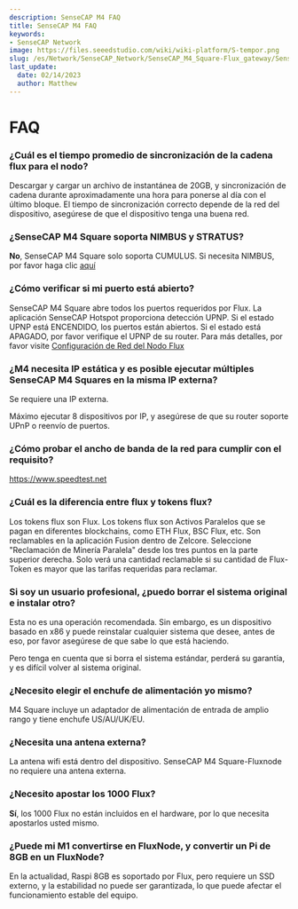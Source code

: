 ```yaml
---
description: SenseCAP M4 FAQ
title: SenseCAP M4 FAQ
keywords:
- SenseCAP Network
image: https://files.seeedstudio.com/wiki/wiki-platform/S-tempor.png
slug: /es/Network/SenseCAP_Network/SenseCAP_M4_Square-Flux_gateway/SenseCAP_M4_FAQ
last_update:
  date: 02/14/2023
  author: Matthew
---
```


# FAQ

### **¿Cuál es el tiempo promedio de sincronización de la cadena flux para el nodo?**

Descargar y cargar un archivo de instantánea de 20GB, y sincronización de cadena durante aproximadamente una hora para ponerse al día con el último bloque. El tiempo de sincronización correcto depende de la red del dispositivo, asegúrese de que el dispositivo tenga una buena red.

### **¿SenseCAP M4 Square soporta NIMBUS y STRATUS?**

**No**, SenseCAP M4 Square solo soporta CUMULUS. Si necesita NIMBUS, por favor haga clic [aquí](https://www.seeedstudio.com/flux?utm_source=discord&utm_campaign=sensecapm4)

### **¿Cómo verificar si mi puerto está abierto?**

SenseCAP M4 Square abre todos los puertos requeridos por Flux. La aplicación SenseCAP Hotspot proporciona detección UPNP. Si el estado UPNP está ENCENDIDO, los puertos están abiertos. Si el estado está APAGADO, por favor verifique el UPNP de su router. Para más detalles, por favor visite [Configuración de Red del Nodo Flux](https://support.runonflux.io/support/solutions/articles/151000021293-flux-node-network-setup)

### **¿M4 necesita IP estática y es posible ejecutar múltiples SenseCAP M4 Squares en la misma IP externa?**

Se requiere una IP externa.

Máximo ejecutar 8 dispositivos por IP, y asegúrese de que su router soporte UPnP o reenvío de puertos.

### **¿Cómo probar el ancho de banda de la red para cumplir con el requisito?**

https://www.speedtest.net

### **¿Cuál es la diferencia entre flux y tokens flux?**

Los tokens flux son Flux. Los tokens flux son Activos Paralelos que se pagan en diferentes blockchains, como ETH Flux, BSC Flux, etc. Son reclamables en la aplicación Fusion dentro de Zelcore. Seleccione "Reclamación de Minería Paralela" desde los tres puntos en la parte superior derecha. Solo verá una cantidad reclamable si su cantidad de Flux-Token es mayor que las tarifas requeridas para reclamar.

### **Si soy un usuario profesional, ¿puedo borrar el sistema original e instalar otro?**

Esta no es una operación recomendada. Sin embargo, es un dispositivo basado en x86 y puede reinstalar cualquier sistema que desee, antes de eso, por favor asegúrese de que sabe lo que está haciendo.

Pero tenga en cuenta que si borra el sistema estándar, perderá su garantía, y es difícil volver al sistema original.

### **¿Necesito elegir el enchufe de alimentación yo mismo?**

M4 Square incluye un adaptador de alimentación de entrada de amplio rango y tiene enchufe US/AU/UK/EU.

### **¿Necesita una antena externa?**

La antena wifi está dentro del dispositivo. SenseCAP M4 Square-Fluxnode no requiere una antena externa.

### **¿Necesito apostar los 1000 Flux?**

**Sí**, los 1000 Flux no están incluidos en el hardware, por lo que necesita apostarlos usted mismo.

### **¿Puede mi M1 convertirse en FluxNode, y convertir un Pi de 8GB en un FluxNode?**

En la actualidad, Raspi 8GB es soportado por Flux, pero requiere un SSD externo, y la estabilidad no puede ser garantizada, lo que puede afectar el funcionamiento estable del equipo.